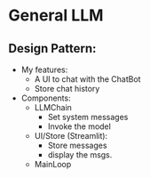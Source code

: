 # General LLM


## Design Pattern:
* My features:
    * A UI to chat with the ChatBot
    * Store chat history
* Components:
    * LLMChain
        * Set system messages
        * Invoke the model
    * UI/Store (Streamlit):
        * Store messages
        * display the msgs.
    * MainLoop


